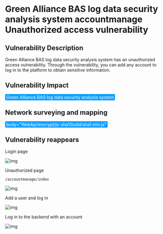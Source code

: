 # Green Alliance BAS log data security analysis system accountmanage Unauthorized access vulnerability

## Vulnerability Description

Green Alliance BAS log data security analysis system has an unauthorized access vulnerability. Through the vulnerability, you can add any account to log in to the platform to obtain sensitive information.

## Vulnerability Impact

<span style="background-color:rgb(18, 160, 255); padding: 2px 4px; border-radius: 3px; color: white;">Green Alliance BAS log data security analysis system</span>

## Network surveying and mapping

<span style="background-color:rgb(18, 160, 255); padding: 2px 4px; border-radius: 3px; color: white;">body="WebApi/encrypt/js-sha1/build/sha1.min.js"</span>

## Vulnerability reappears

Login page



![img](https://raw.githubusercontent.com/PeiQi0/PeiQi-WIKI-Book/refs/heads/main/docs/.vuepress/../.vuepress/public/img/image-20210718205102941.png)



Unauthorized page



```plain
/accountmanage/index
```



![img](https://raw.githubusercontent.com/PeiQi0/PeiQi-WIKI-Book/refs/heads/main/docs/.vuepress/../.vuepress/public/img/image-20210718205112107.png)



Add a user and log in



![img](https://raw.githubusercontent.com/PeiQi0/PeiQi-WIKI-Book/refs/heads/main/docs/.vuepress/../.vuepress/public/img/image-20210718205120131.png)



Log in to the backend with an account

![img](https://raw.githubusercontent.com/PeiQi0/PeiQi-WIKI-Book/refs/heads/main/docs/.vuepress/../.vuepress/public/img/image-20210718205134384.png)